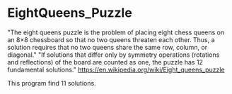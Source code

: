 # EightQueens_Puzzle

"The eight queens puzzle is the problem of placing eight chess queens on an 8×8 chessboard so that no two queens threaten each other. Thus, a solution requires that no two queens share the same row, column, or diagonal."
"If solutions that differ only by symmetry operations (rotations and reflections) of the board are counted as one, the puzzle has 12 fundamental solutions."
https://en.wikipedia.org/wiki/Eight_queens_puzzle

This program find 11 solutions.
